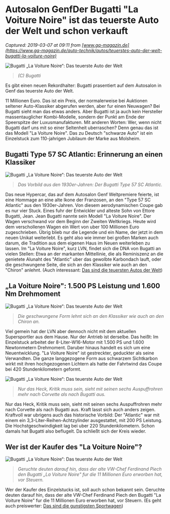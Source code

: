 # Autosalon GenfDer Bugatti "La Voiture Noire" ist das teuerste Auto der Welt und schon verkauft

_Captured: 2019-03-07 at 09:11 from [www.gq-magazin.de](https://www.gq-magazin.de/auto-technik/autos/teuerstes-auto-der-welt-bugatti-la-voiture-noire)_

![Bugatti „La Voiture Noire“: Das teuerste Auto der Welt](https://www.gq-magazin.de/var/gq/storage/images/auto-technik/autos/neue-er-es-gq-bildergalerie2/04_lvn_34-rear/7296724-1-ger-DE/04_lvn_34-rear_gallery_imagex423.jpg)

> _(C) Bugatti_

Es gibt einen neuen Rekordhalter: Bugatti prasentiert auf dem Autosalon in Genf das teuerste Auto der Welt.

11 Millionen Euro. Das ist ein Preis, der normalerweise bei Auktionen seltener Auto-Klassiker abgerufen werden, aber fur einen Neuwagen? Bei Bugatti sieht man das etwas anders. Aber Bugatti ist ja auch kein Hersteller massentauglicher Kombi-Modelle, sondern der Punkt am Ende der Speerspitze der Luxusmanufakturen. Mit anderen Worten: Wer, wenn nicht Bugatti darf uns mit so einer Seltenheit uberraschen? Denn genau das ist das Modell "La Voiture Noire". Das zu Deutsch "schwarze Auto" ist ein Einzelstuck zum 110-jahrigen Jubilaum der Marke aus Molsheim.

## Bugatti Type 57 SC Atlantic: Erinnerung an einen Klassiker

![Bugatti „La Voiture Noire“: Das teuerste Auto der Welt](https://www.gq-magazin.de/var/gq/storage/images/auto-technik/autos/alle-bilder-zum-bugatti-la-voiture-noire/22_lvn-atlantic57sc_elevated-front/7296776-1-ger-DE/22_lvn-atlantic57sc_elevated-front_g650xx.jpg)

> _Das Vorbild aus den 1930er-Jahren: Der Bugatti Type 57 SC Atlantic._

Das neue Hypercar, das auf dem Autosalon Genf Weltpremiere feierte, ist eine Hommage an eine alte Ikone der Franzosen, an den "Type 57 SC Atlantic" aus den 1930er-Jahren. Von diesem aerodynamischen Coupe gab es nur vier Stuck. Eines fuhr der Entwickler und alteste Sohn von Ettore Bugatti, Jean. Jean Bugatti nannte sein Modell "La Voiture Noire". Der Wagen verschwand vor dem Beginn der Zweiten Weltkriegs. Heute wird dem verschollenen Wagen ein Wert von uber 100 Millionen Euro zugeschrieben. Übrig blieb nur die Legende und ein Name, der jetzt in dem neuen Unikat weiterlebt. Es geht also wie immer bei großen Marken auch darum, die Tradition aus dem eigenen Haus im Neuen weiterleben zu lassen. Im "La Voiture Noire", kurz LVN, findet sich die DNA von Bugatti an vielen Stellen: Etwa an der markanten Mittellinie, die als Reminiszenz an die genietete Alunaht des "Atlantic" uber das gewolbte Karbondach lauft, oder die geschwungene Seite, die sich an den Klassiker wie auch an den "Chiron" anlehnt. (Auch interessant: [Das sind die teuersten Autos der Welt](https://www.gq-magazin.de/auto-technik/autos/top-10-teuerste-autos))

## „La Voiture Noire": 1.500 PS Leistung und 1.600 Nm Drehmoment

![Bugatti „La Voiture Noire“: Das teuerste Auto der Welt](https://www.gq-magazin.de/var/gq/storage/images/auto-technik/autos/alle-bilder-zum-bugatti-la-voiture-noire/17_lvn_elevated-rear/7296815-1-ger-DE/17_lvn_elevated-rear_g650xx.jpg)

> _Die geschwungene Form lehnt sich an den Klassiker wie auch an den Chiron an._

Viel gemein hat der LVN aber dennoch nicht mit dem aktuellen Supersportler aus dem Hause. Nur der Antrieb ist derselbe. Das heißt: Im Einzelstuck arbeitet der 8-Liter-W16-Motor mit 1.500 PS und 1.600 Newtonmetern Drehmoment. Daruber hinaus handelt es sich um eine Neuentwicklung. "La Voiture Noire" ist gestreckter, geduckter als seine Verwandten. Die ganze langgezogene Form aus schwarzem Sichtkarbon wirkt mit ihren hochgezogenen Lichtern als hatte der Fahrtwind das Coupe bei 420 Stundenkilometern geformt.

![Bugatti „La Voiture Noire“: Das teuerste Auto der Welt](https://www.gq-magazin.de/var/gq/storage/images/auto-technik/autos/neue-er-es-gq-bildergalerie2/11_lvn_exhaust/7296841-1-ger-DE/11_lvn_exhaust_g650xx.jpg)

> _Nur das Heck, Kritik muss sein, sieht mit seinen sechs Auspuffrohren mehr nach Corvette als nach Bugatti aus._

Nur das Heck, Kritik muss sein, sieht mit seinen sechs Auspuffrohren mehr nach Corvette als nach Bugatti aus. Kraft lasst sich auch anders zeigen. Kraftvoll war ubrigens auch das historische Vorbild: Der "Atlantic" war mit einem ein 3,3-Liter-Reihen-Achtzylinder ausgestattet, mit 200 PS Leistung. Die Hochstgeschwindigkeit lag bei uber 220 Stundenkilometern. Schon damals hat Bugatti also beflugelt. Da schließt sich der Kreis wieder.

## Wer ist der Kaufer des "La Voiture Noire"?

![Bugatti „La Voiture Noire“: Das teuerste Auto der Welt](https://www.gq-magazin.de/var/gq/storage/images/auto-technik/autos/neue-er-es-gq-bildergalerie2/press-day-bugatti-2019-gims-geneva-vm1_0960-2/7296867-1-ger-DE/press-day-bugatti-2019-gims-geneva-vm1_0960-2_g650xx.jpg)

> _Geruchte deuten darauf hin, dass der alte VW-Chef Ferdinand Piech den Bugatti „La Voiture Noire" fur die 11 Millionen Euro erworben hat, vor Steuern._

Wer der Kaufer des Einzelstucks ist, soll auch schon bekannt sein. Geruchte deuten darauf hin, dass der alte VW-Chef Ferdinand Piech den Bugatti "La Voiture Noire" fur die 11 Millionen Euro erworben hat, vor Steuern. (Es geht auch preiswerter: [Das sind die gunstigsten Sportwagen](https://www.gq-magazin.de/auto-technik/autos/sportwagen-zum-kleinen-preis))
